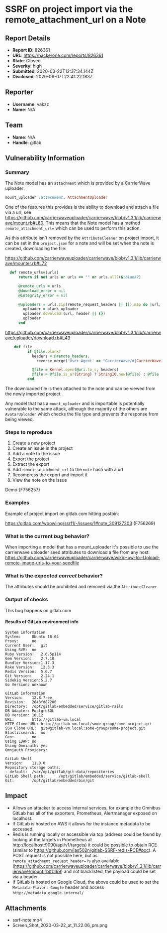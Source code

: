 # SSRF on project import via the remote_attachment_url on a Note

## Report Details
- **Report ID**: 826361
- **URL**: https://hackerone.com/reports/826361
- **State**: Closed
- **Severity**: high
- **Submitted**: 2020-03-22T12:37:34.144Z
- **Disclosed**: 2020-06-07T22:41:22.183Z

## Reporter
- **Username**: vakzz
- **Name**: N/A

## Team
- **Name**: N/A
- **Handle**: gitlab

## Vulnerability Information
### Summary

The Note model has an `attachment` which is provided by a CarrierWave uploader:

```ruby
mount_uploader :attachment, AttachmentUploader
```

One of the features this provides is the ability to download and attach a file via a url, see https://github.com/carrierwaveuploader/carrierwave/blob/v1.3.1/lib/carrierwave/mount.rb#L80. This means that the Note model has a method `remote_attachment_url=` which can be used to perform this action.

As this attribute isn't removed by the `AttributeCleaner` on project import, it can be set in the `project.json` for a note and will be set when the note is created, downloading the file:

https://github.com/carrierwaveuploader/carrierwave/blob/v1.3.1/lib/carrierwave/mounter.rb#L72
```ruby
  def remote_urls=(urls)
      return if not urls or urls == "" or urls.all?(&:blank?)

      @remote_urls = urls
      @download_error = nil
      @integrity_error = nil

      @uploaders = urls.zip(remote_request_headers || []).map do |url, header|
        uploader = blank_uploader
        uploader.download!(url, header || {})
        uploader
      end
```

https://github.com/carrierwaveuploader/carrierwave/blob/v1.3.1/lib/carrierwave/uploader/download.rb#L43
```ruby
    def file
          if @file.blank?
            headers = @remote_headers.
              reverse_merge('User-Agent' => "CarrierWave/#{CarrierWave::VERSION}")

            @file = Kernel.open(@uri.to_s, headers)
            @file = @file.is_a?(String) ? StringIO.new(@file) : @file
          end
```

The downloaded file is then attached to the note and can be viewed from the newly imported project.

Any model that has a `mount_uploader` and is importable is potentially vulnerable to the same attack, although the majority of the others are `AvatarUploader` which checks the file type and prevents the response from being viewed.

### Steps to reproduce

1. Create a new project
1. Create an issue in the project
1. Add a note to the issue
1. Export the project
1. Extract the export
1. Add  `remote_attachment_url` to the `note` hash with a url
1. Recompress the export and import it
1. View the note on the issue

Demo {F756257}

### Examples

Example of project import on gitlab.com hitting postbin:

https://gitlab.com/wbowling/ssrf1/-/issues/1#note_309127303
{F756269}

### What is the current *bug* behavior?
When importing a model that has a mount_uploader it's possible to use the carrierwave uploader seed attributes to download a file from any host: https://github.com/carrierwaveuploader/carrierwave/wiki/How-to:-Upload-remote-image-urls-to-your-seedfile

### What is the expected *correct* behavior?
The attributes should be prohibited and removed via the `AttributeCleaner`

### Output of checks
This bug happens on gitlab.com

#### Results of GitLab environment info
```
System information
System:		Ubuntu 18.04
Proxy:		no
Current User:	git
Using RVM:	no
Ruby Version:	2.6.5p114
Gem Version:	2.7.10
Bundler Version:1.17.3
Rake Version:	12.3.3
Redis Version:	5.0.7
Git Version:	2.24.1
Sidekiq Version:5.2.7
Go Version:	unknown

GitLab information
Version:	12.8.7-ee
Revision:	2643fd87200
Directory:	/opt/gitlab/embedded/service/gitlab-rails
DB Adapter:	PostgreSQL
DB Version:	10.12
URL:		http://gitlab-vm.local
HTTP Clone URL:	http://gitlab-vm.local/some-group/some-project.git
SSH Clone URL:	git@gitlab-vm.local:some-group/some-project.git
Elasticsearch:	no
Geo:		no
Using LDAP:	no
Using Omniauth:	yes
Omniauth Providers:

GitLab Shell
Version:	11.0.0
Repository storage paths:
- default: 	/var/opt/gitlab/git-data/repositories
GitLab Shell path:		/opt/gitlab/embedded/service/gitlab-shell
Git:		/opt/gitlab/embedded/bin/git
```

## Impact

* Allows an attacker to access internal services, for example the Omnibus GitLab has all of the exporters, Prometheus, Alertmanager exposed on localhost. 
* If GitLab is hosted on AWS it allows for the instance metadata to be accessed.
* Redis is running locally or accessible via tcp (address could be found by looking at the targets in Prometheus at http://localhost:9090/api/v1/targets) it could be possible to obtain RCE (similar to https://github.com/jas502n/gitlab-SSRF-redis-RCE#poc). A POST request is not possible here, but as `remote_attachment_request_header=` is also available (https://github.com/carrierwaveuploader/carrierwave/blob/v1.3.1/lib/carrierwave/mount.rb#L169) and not blacklisted, the payload could be set via a header.
* If GitLab is hosted on Google Cloud, the above could be used to set the `Metadata-Flavor: Google` header and access `http://metadata.google.internal/`

## Attachments
- ssrf-note.mp4
- Screen_Shot_2020-03-22_at_11.22.06_pm.png
